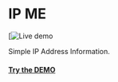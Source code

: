 IP ME
==========

[![Live demo](https://rizkiwahfiudin.github.io/ip-me/)

Simple IP Address Information.

#### [Try the DEMO](https://rizkiwahfiudin.github.io/ip-me/)